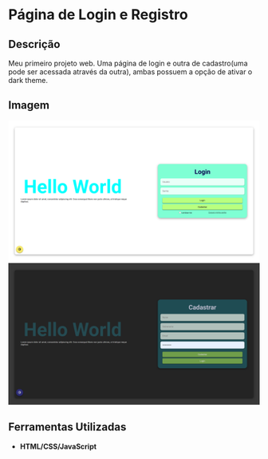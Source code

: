 # Página de Login e Registro

## Descrição

Meu primeiro projeto web. Uma página de login e outra de cadastro(uma pode ser acessada através da outra), ambas possuem a opção de ativar o dark theme.

## Imagem

![Captura de Tela 1](imgs/index.html.png)
![Captura de Tela 2](imgs/register.html.png)

## Ferramentas Utilizadas

- **HTML/CSS/JavaScript**
